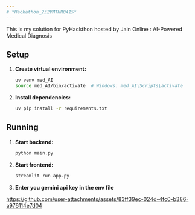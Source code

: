 ```yaml
---
# *Hackathon_232VMTHR0415*
---
```

This is my solution for PyHackthon hosted by Jain Online :
AI-Powered Medical Diagnosis

## Setup

1. **Create virtual environment:**
   ```bash
   uv venv med_AI
   source med_AI/bin/activate  # Windows: med_AI\Scripts\activate
   ```

2. **Install dependencies:**
   ```bash
   uv pip install -r requirements.txt
   ```

## Running

1. **Start backend:**
   ```bash
   python main.py
   ```

2. **Start frontend:**
   ```bash
   streamlit run app.py
   ```
3. **Enter you gemini api key in the env file**



https://github.com/user-attachments/assets/83ff39ec-024d-4fc0-b386-a976114e7d04


